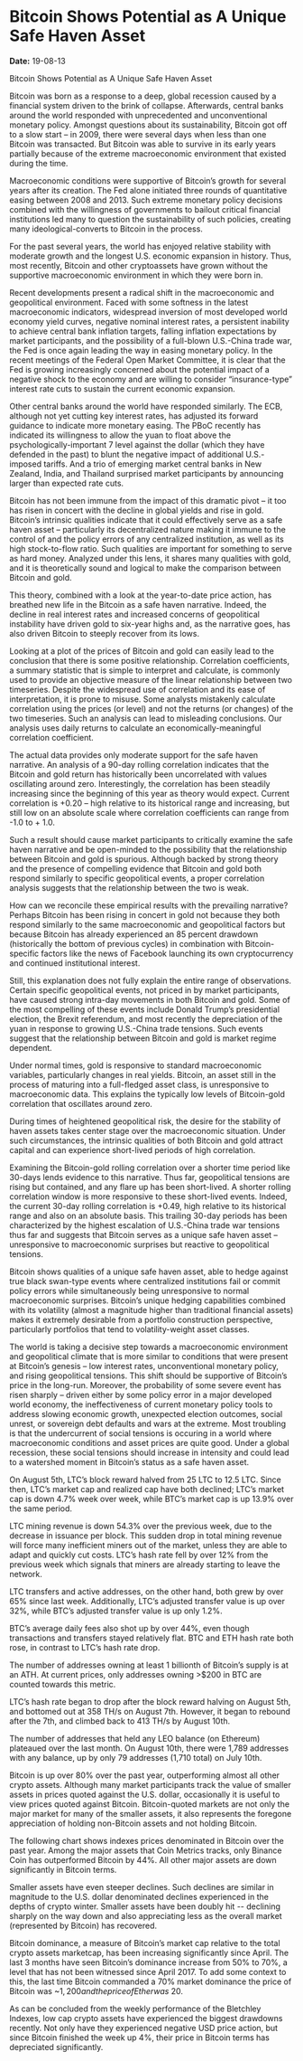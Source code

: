 # Bitcoin Shows Potential as A Unique Safe Haven Asset

**Date:** 19-08-13

Bitcoin Shows Potential as A Unique Safe Haven Asset

Bitcoin was born as a response to a deep, global recession caused by a financial system driven to the brink of collapse. Afterwards, central banks around the world responded with unprecedented and unconventional monetary policy. Amongst questions about its sustainability, Bitcoin got off to a slow start – in 2009, there were several days when less than one Bitcoin was transacted. But Bitcoin was able to survive in its early years partially because of the extreme macroeconomic environment that existed during the time.

Macroeconomic conditions were supportive of Bitcoin’s growth for several years after its creation. The Fed alone initiated three rounds of quantitative easing between 2008 and 2013. Such extreme monetary policy decisions combined with the willingness of governments to bailout critical financial institutions led many to question the sustainability of such policies, creating many ideological-converts to Bitcoin in the process.

For the past several years, the world has enjoyed relative stability with moderate growth and the longest U.S. economic expansion in history. Thus, most recently, Bitcoin and other cryptoassets have grown without the supportive macroeconomic environment in which they were born in.

Recent developments present a radical shift in the macroeconomic and geopolitical environment. Faced with some softness in the latest macroeconomic indicators, widespread inversion of most developed world economy yield curves, negative nominal interest rates, a persistent inability to achieve central bank inflation targets, falling inflation expectations by market participants, and the possibility of a full-blown U.S.-China trade war, the Fed is once again leading the way in easing monetary policy. In the recent meetings of the Federal Open Market Committee, it is clear that the Fed is growing increasingly concerned about the potential impact of a negative shock to the economy and are willing to consider “insurance-type” interest rate cuts to sustain the current economic expansion.

Other central banks around the world have responded similarly. The ECB, although not yet cutting key interest rates, has adjusted its forward guidance to indicate more monetary easing. The PBoC recently has indicated its willingness to allow the yuan to float above the psychologically-important 7 level against the dollar (which they have defended in the past) to blunt the negative impact of additional U.S.-imposed tariffs. And a trio of emerging market central banks in New Zealand, India, and Thailand surprised market participants by announcing larger than expected rate cuts.

Bitcoin has not been immune from the impact of this dramatic pivot – it too has risen in concert with the decline in global yields and rise in gold. Bitcoin’s intrinsic qualities indicate that it could effectively serve as a safe haven asset – particularly its decentralized nature making it immune to the control of and the policy errors of any centralized institution, as well as its high stock-to-flow ratio. Such qualities are important for something to serve as hard money. Analyzed under this lens, it shares many qualities with gold, and it is theoretically sound and logical to make the comparison between Bitcoin and gold.

This theory, combined with a look at the year-to-date price action, has breathed new life in the Bitcoin as a safe haven narrative. Indeed, the decline in real interest rates and increased concerns of geopolitical instability have driven gold to six-year highs and, as the narrative goes, has also driven Bitcoin to steeply recover from its lows.

Looking at a plot of the prices of Bitcoin and gold can easily lead to the conclusion that there is some positive relationship. Correlation coefficients, a summary statistic that is simple to interpret and calculate, is commonly used to provide an objective measure of the linear relationship between two timeseries. Despite the widespread use of correlation and its ease of interpretation, it is prone to misuse. Some analysts mistakenly calculate correlation using the prices (or level) and not the returns (or changes) of the two timeseries. Such an analysis can lead to misleading conclusions. Our analysis uses daily returns to calculate an economically-meaningful correlation coefficient.

The actual data provides only moderate support for the safe haven narrative. An analysis of a 90-day rolling correlation indicates that the Bitcoin and gold return has historically been uncorrelated with values oscillating around zero. Interestingly, the correlation has been steadily increasing since the beginning of this year as theory would expect. Current correlation is +0.20 – high relative to its historical range and increasing, but still low on an absolute scale where correlation coefficients can range from -1.0 to + 1.0.

Such a result should cause market participants to critically examine the safe haven narrative and be open-minded to the possibility that the relationship between Bitcoin and gold is spurious. Although backed by strong theory and the presence of compelling evidence that Bitcoin and gold both respond similarly to specific geopolitical events, a proper correlation analysis suggests that the relationship between the two is weak.

How can we reconcile these empirical results with the prevailing narrative? Perhaps Bitcoin has been rising in concert in gold not because they both respond similarly to the same macroeconomic and geopolitical factors but because Bitcoin has already experienced an 85 percent drawdown (historically the bottom of previous cycles) in combination with Bitcoin-specific factors like the news of Facebook launching its own cryptocurrency and continued institutional interest.

Still, this explanation does not fully explain the entire range of observations. Certain specific geopolitical events, not priced in by market participants, have caused strong intra-day movements in both Bitcoin and gold. Some of the most compelling of these events include Donald Trump’s presidential election, the Brexit referendum, and most recently the depreciation of the yuan in response to growing U.S.-China trade tensions. Such events suggest that the relationship between Bitcoin and gold is market regime dependent.

Under normal times, gold is responsive to standard macroeconomic variables, particularly changes in real yields. Bitcoin, an asset still in the process of maturing into a full-fledged asset class, is unresponsive to macroeconomic data. This explains the typically low levels of Bitcoin-gold correlation that oscillates around zero.

During times of heightened geopolitical risk, the desire for the stability of haven assets takes center stage over the macroeconomic situation. Under such circumstances, the intrinsic qualities of both Bitcoin and gold attract capital and can experience short-lived periods of high correlation.

Examining the Bitcoin-gold rolling correlation over a shorter time period like 30-days lends evidence to this narrative. Thus far, geopolitical tensions are rising but contained, and any flare up has been short-lived. A shorter rolling correlation window is more responsive to these short-lived events. Indeed, the current 30-day rolling correlation is +0.49, high relative to its historical range and also on an absolute basis. This trailing 30-day periods has been characterized by the highest escalation of U.S.-China trade war tensions thus far and suggests that Bitcoin serves as a unique safe haven asset – unresponsive to macroeconomic surprises but reactive to geopolitical tensions.

Bitcoin shows qualities of a unique safe haven asset, able to hedge against true black swan-type events where centralized institutions fail or commit policy errors while simultaneously being unresponsive to normal macroeconomic surprises. Bitcoin’s unique hedging capabilities combined with its volatility (almost a magnitude higher than traditional financial assets) makes it extremely desirable from a portfolio construction perspective, particularly portfolios that tend to volatility-weight asset classes.

The world is taking a decisive step towards a macroeconomic environment and geopolitical climate that is more similar to conditions that were present at Bitcoin’s genesis – low interest rates, unconventional monetary policy, and rising geopolitical tensions. This shift should be supportive of Bitcoin’s price in the long-run. Moreover, the probability of some severe event has risen sharply – driven either by some policy error in a major developed world economy, the ineffectiveness of current monetary policy tools to address slowing economic growth, unexpected election outcomes, social unrest, or sovereign debt defaults and wars at the extreme. Most troubling is that the undercurrent of social tensions is occuring in a world where macroeconomic conditions and asset prices are quite good. Under a global recession, these social tensions should increase in intensity and could lead to a watershed moment in Bitcoin’s status as a safe haven asset.

On August 5th, LTC’s block reward halved from 25 LTC to 12.5 LTC. Since then, LTC’s market cap and realized cap have both declined; LTC’s market cap is down 4.7% week over week, while BTC’s market cap is up 13.9% over the same period.

LTC mining revenue is down 54.3% over the previous week, due to the decrease in issuance per block. This sudden drop in total mining revenue will force many inefficient miners out of the market, unless they are able to adapt and quickly cut costs. LTC’s hash rate fell by over 12% from the previous week which signals that miners are already starting to leave the network.

LTC transfers and active addresses, on the other hand, both grew by over 65% since last week. Additionally, LTC’s adjusted transfer value is up over 32%, while BTC’s adjusted transfer value is up only 1.2%.

BTC’s average daily fees also shot up by over 44%, even though transactions and transfers stayed relatively flat. BTC and ETH hash rate both rose, in contrast to LTC’s hash rate drop.

The number of addresses owning at least 1 billionth of Bitcoin’s supply is at an ATH. At current prices, only addresses owning >$200 in BTC are counted towards this metric.

LTC’s hash rate began to drop after the block reward halving on August 5th, and bottomed out at 358 TH/s on August 7th. However, it began to rebound after the 7th, and climbed back to 413 TH/s by August 10th.

The number of addresses that held any LEO balance (on Ethereum) plateaued over the last month. On August 10th, there were 1,789 addresses with any balance, up by only 79 addresses (1,710 total) on July 10th.

Bitcoin is up over 80% over the past year, outperforming almost all other crypto assets. Although many market participants track the value of smaller assets in prices quoted against the U.S. dollar, occasionally it is useful to view prices quoted against Bitcoin. Bitcoin-quoted markets are not only the major market for many of the smaller assets, it also represents the foregone appreciation of holding non-Bitcoin assets and not holding Bitcoin.

The following chart shows indexes prices denominated in Bitcoin over the past year. Among the major assets that Coin Metrics tracks, only Binance Coin has outperformed Bitcoin by 44%. All other major assets are down significantly in Bitcoin terms.

Smaller assets have even steeper declines. Such declines are similar in magnitude to the U.S. dollar denominated declines experienced in the depths of crypto winter. Smaller assets have been doubly hit -- declining sharply on the way down and also appreciating less as the overall market (represented by Bitcoin) has recovered.

Bitcoin dominance, a measure of Bitcoin’s market cap relative to the total crypto assets marketcap, has been increasing significantly since April. The last 3 months have seen Bitcoin’s dominance increase from 50% to 70%, a level that has not been witnessed since April 2017. To add some context to this, the last time Bitcoin commanded a 70% market dominance the price of Bitcoin was ~$1,200 and the price of Ether was ~$20.

As can be concluded from the weekly performance of the Bletchley Indexes, low cap crypto assets have experienced the biggest drawdowns recently. Not only have they experienced negative USD price action, but since Bitcoin finished the week up 4%, their price in Bitcoin terms has depreciated significantly.